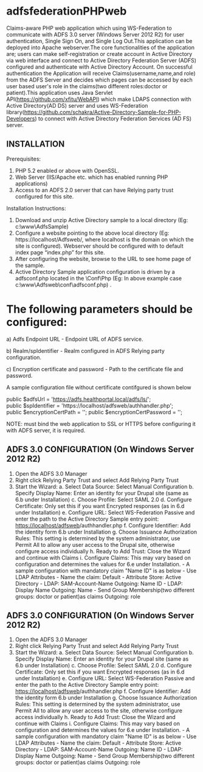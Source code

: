 # adfsfederationPHPweb
Claims-aware PHP web application which using WS-Federation to communicate with ADFS 3.0 server (Windows Server 2012 R2) for user authentication, Single Sign On, and Single Log Out.This application can be deployed into Apache webserver.The core functionalities of the application are; users can make self-registration or create account in Active Directory via web interface and connect to Active Directory Federation Server (ADFS) configured and authenticate with Active Directory Account. On successful authentication the Application will receive Claims(username,name,and role) from the ADFS Server and decides which pages can be accessed by each user based user's role in the claims(two different roles:doctor or patient).This application uses Java Servlet API(https://github.com/xfitu/WebAPI) which make LDAPS connection with Active Directory(AD DS) server and uses WS-Federation library(https://github.com/schakra/Active-Directory-Sample-for-PHP-Developers) to connect with Active Directory Federation Services (AD FS) server.
 
 
 INSTALLATION
------------
Prerequisites:
 1) PHP 5.2 enabled or above with OpenSSL.
 2) Web Server (IIS/Apache etc. which has enabled running PHP applications)
 3) Access to an ADFS 2.0 server that can have Relying party trust configured for this site.

Installation Instructions:
1) Download and unzip Active Directory sample to a local directory (Eg: c:\www\AdfsSample)
2) Configure a website pointing to the above local directory (Eg: https://localhost/Adfsweb/, where localhost is the domain on which the site is configured). Webserver should be configured with to default index page “index.php” for this site.
3) After configuring the website, browse to the URL to see home page of the sample.
4) Active Directory Sample application configuration is driven by a adfsconf.php located in the <InstallationBaseDir>\Conf\Php (Eg: In above example case c:\www\Adfsweb\conf\adfsconf.php) .
 
The following parameters should be configured:
==============================================
 
 a) Adfs Endpoint URL - Endpoint URL of ADFS service.
 
 b) Realm/spIdentifier - Realm configured in ADFS Relying party configuration.
 
 c) Encryption certificate and password - Path to the certificate file and password.


A sample configuration file without certificate contifgured is shown below

 public $adfsUrl = 'https://adfs.healthportal.local/adfs/ls/';    
 public $spIdentifier = 'https://localhost/adfsweb/authhandler.php';    
 public $encryptionCertPath = '';
 public $encryptionCertPassword = '';   

NOTE: must bind the web application to SSL or HTTPS before configuring it with ADFS server, it is required. 

ADFS 3.0 CONFIGURATION (On Windows Server 2012 R2)
-----------------------------------------------
1) Open the ADFS 3.0 Manager
2) Right click Relying Party Trust and select Add Relying Party Trust
3) Start the Wizard:
        a. Select Data Source: Select Manual Configuration
        b. Specify Display Name: Enter an identity for your Drupal site (same as
           6.b under Installation)
        c. Choose Profile: Select SAML 2.0
d. Configure Certificate: Only set this if you want Encrypted responses (as
       in 6.d under Installation)
e. Configure URL: Select WS-Federation Passive and enter the path to the
       Active Directory Sample entry point: <https://localhost/adfsweb>/authhandler.php
f. Configure Identifier: Add the identity form 6.b under Installation
g. Choose Issuance Authorization Rules: This setting is determined by the
       system administrator, use Permit All to allow any user access to the
       Drupal site, otherwise configure access individually
h. Ready to Add Trust: Close the Wizard and continue with Claims
i. Configure Claims:  This may vary based on configuration and determines
       the values for 6.e under Installation.
        - A sample configuration with mandatory claim "Name ID" is as below
             - Use LDAP Attributes
             - Name the claim: Default
             - Attribute Store: Active Directory
             - LDAP: SAM-Account-Name    Outgoing: Name ID
             - LDAP: Display Name    Outgoing: Name 
             - Send Group Membership(two different groups: doctor or patient)as claims  Outgoing: role


ADFS 3.0 CONFIGURATION (On Windows Server 2012 R2)
-----------------------------------------------
1) Open the ADFS 3.0 Manager
2) Right click Relying Party Trust and select Add Relying Party Trust
3) Start the Wizard:
        a. Select Data Source: Select Manual Configuration
        b. Specify Display Name: Enter an identity for your Drupal site (same as
           6.b under Installation)
        c. Choose Profile: Select SAML 2.0
		d. Configure Certificate: Only set this if you want Encrypted responses (as
		   in 6.d under Installation)
		e. Configure URL: Select WS-Federation Passive and enter the path to the
		   Active Directory Sample entry point: <https://localhost/adfsweb>/authhandler.php
		f. Configure Identifier: Add the identity form 6.b under Installation
		g. Choose Issuance Authorization Rules: This setting is determined by the
			system administrator, use Permit All to allow any user access to the
			site, otherwise configure access individually
		h. Ready to Add Trust: Close the Wizard and continue with Claims
		i. Configure Claims:  This may vary based on configuration and determines
			the values for 6.e under Installation.
			- A sample configuration with mandatory claim "Name ID" is as below
				- Use LDAP Attributes
				- Name the claim: Default
				- Attribute Store: Active Directory
				- LDAP: SAM-Account-Name    Outgoing: Name ID
				- LDAP: Display Name    Outgoing: Name 
				- Send Group Membership(two different groups: doctor or patient)as claims  Outgoing: role


